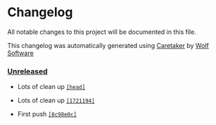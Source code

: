 # Changelog

All notable changes to this project will be documented in this file.


This changelog was automatically generated using [Caretaker](https://github.com/DevelopersToolbox/caretaker) by [Wolf Software](https://github.com/WolfSoftware)

### [Unreleased](https://github.com/GitHubToolbox/github-label-manager/commits/master)

- Lots of clean up [`[head]`](https://github.com/GitHubToolbox/github-label-manager/commit/)

- Lots of clean up [`[1721194]`](https://github.com/GitHubToolbox/github-label-manager/commit/1721194cf4985db85ae6c40443a45e5daeb7ed7b)

- First push [`[8c98e0c]`](https://github.com/GitHubToolbox/github-label-manager/commit/8c98e0c4138d81b12b913d8ae9430f8da46cecc9)

